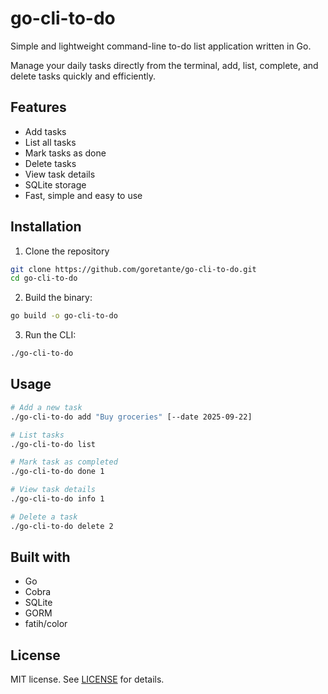 # go-cli-to-do

Simple and lightweight command-line to-do list application written in Go.

Manage your daily tasks directly from the terminal, add, list, complete, and delete tasks quickly and efficiently.

## Features
- Add tasks
- List all tasks
- Mark tasks as done
- Delete tasks
- View task details
- SQLite storage
- Fast, simple and easy to use

## Installation
1. Clone the repository
```bash
git clone https://github.com/goretante/go-cli-to-do.git
cd go-cli-to-do
```
2. Build the binary:
```bash
go build -o go-cli-to-do
```
3. Run the CLI:
```bash
./go-cli-to-do
```

## Usage
```bash
# Add a new task
./go-cli-to-do add "Buy groceries" [--date 2025-09-22]

# List tasks
./go-cli-to-do list

# Mark task as completed
./go-cli-to-do done 1

# View task details
./go-cli-to-do info 1

# Delete a task
./go-cli-to-do delete 2
```

## Built with
- Go
- Cobra
- SQLite
- GORM
- fatih/color

## License
MIT license. See [LICENSE](https://github.com/goretante/go-cli-to-do/blob/main/LICENSE) for details.